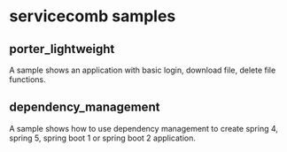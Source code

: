 # servicecomb samples

## porter_lightweight
A sample shows an application with basic login, download file, delete file functions. 

## dependency_management
A sample shows how to use dependency management to create spring 4, spring 5, spring boot 1 or spring boot 2 application. 